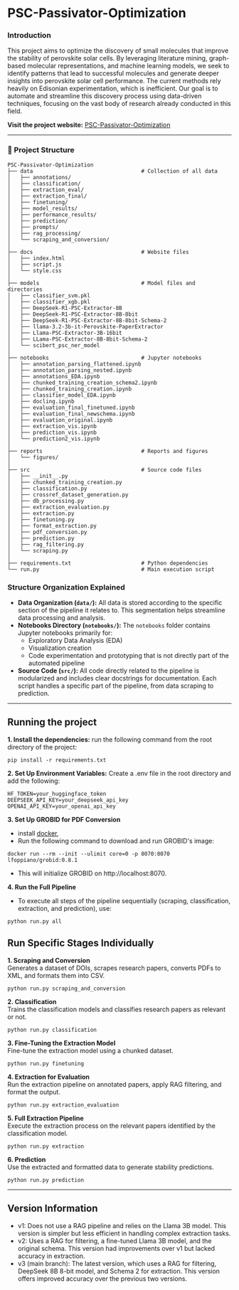 # PSC-Passivator-Optimization

### Introduction
This project aims to optimize the discovery of small molecules that improve the stability of perovskite solar cells. By leveraging literature mining, graph-based molecular representations, and machine learning models, we seek to identify patterns that lead to successful molecules and generate deeper insights into perovskite solar cell performance. The current methods rely heavily on Edisonian experimentation, which is inefficient. Our goal is to automate and streamline this discovery process using data-driven techniques, focusing on the vast body of research already conducted in this field.

**Visit the project website:** [PSC-Passivator-Optimization](https://kanggunh.github.io/PSC-Passivator-Optimization/)

---
### 📂 Project Structure
```
PSC-Passivator-Optimization
├── data                                  # Collection of all data
│   ├── annotations/                      
│   ├── classification/                   
│   ├── extraction_eval/                  
│   ├── extraction_final/                 
│   ├── finetuning/                       
│   ├── model_results/                    
│   ├── performance_results/              
│   ├── prediction/                       
│   ├── prompts/                          
│   ├── rag_processing/                   
│   └── scraping_and_conversion/          
│
├── docs                                  # Website files
│   ├── index.html                        
│   ├── script.js                         
│   └── style.css                         
│
├── models                                # Model files and directories
│   ├── classifier_svm.pkl                
│   ├── classifier_xgb.pkl                
│   ├── DeepSeek-R1-PSC-Extractor-8B      
│   ├── DeepSeek-R1-PSC-Extractor-8B-8bit 
│   ├── DeepSeek-R1-PSC-Extractor-8B-8bit-Schema-2
│   ├── llama-3.2-3b-it-Perovskite-PaperExtractor
│   ├── Llama-PSC-Extractor-3B-16bit      
│   ├── LLama-PSC-Extractor-8B-8bit-Schema-2
│   └── scibert_psc_ner_model             
│
├── notebooks                             # Jupyter notebooks
│   ├── annotation_parsing_flattened.ipynb
│   ├── annotation_parsing_nested.ipynb   
│   ├── annotations_EDA.ipynb             
│   ├── chunked_training_creation_schema2.ipynb
│   ├── chunked_training_creation.ipynb   
│   ├── classifier_model_EDA.ipynb        
│   ├── docling.ipynb                     
│   ├── evaluation_final_finetuned.ipynb  
│   ├── evaluation_final_newschema.ipynb  
│   ├── evaluation_original.ipynb         
│   ├── extraction_vis.ipynb              
│   ├── prediction_vis.ipynb              
│   └── prediction2_vis.ipynb             
│
├── reports                               # Reports and figures
│   └── figures/                          
│
├── src                                   # Source code files
│   ├── __init__.py                       
│   ├── chunked_training_creation.py      
│   ├── classification.py                 
│   ├── crossref_dataset_generation.py    
│   ├── db_processing.py                  
│   ├── extraction_evaluation.py          
│   ├── extraction.py                     
│   ├── finetuning.py                     
│   ├── format_extraction.py              
│   ├── pdf_conversion.py                 
│   ├── prediction.py                     
│   ├── rag_filtering.py                  
│   └── scraping.py                       
│
├── requirements.txt                      # Python dependencies
└── run.py                                # Main execution script
```

### Structure Organization Explained
- **Data Organization (`data/`):** All data is stored according to the specific section of the pipeline it relates to. This segmentation helps streamline data processing and analysis.
- **Notebooks Directory (`notebooks/`):** The `notebooks` folder contains Jupyter notebooks primarily for:
  - Exploratory Data Analysis (EDA)
  - Visualization creation
  - Code experimentation and prototyping that is not directly part of the automated pipeline
- **Source Code (`src/`):** All code directly related to the pipeline is modularized and includes clear docstrings for documentation. Each script handles a specific part of the pipeline, from data scraping to prediction.


---

## Running the project
**1. Install the dependencies:** run the following command from the root directory of the project: 
```
pip install -r requirements.txt
```
**2. Set Up Environment Variables:** Create a .env file in the root directory and add the following:
```
HF_TOKEN=your_huggingface_token
DEEPSEEK_API_KEY=your_deepseek_api_key
OPENAI_API_KEY=your_openai_api_key
```
**3. Set Up GROBID for PDF Conversion**
- install [docker](https://docs.docker.com/engine/install/),
- Run the following command to download and run GROBID's image:
```
docker run --rm --init --ulimit core=0 -p 8070:8070 lfoppiano/grobid:0.8.1
```
- This will initialize GROBID on http://localhost:8070.

**4. Run the Full Pipeline**  
- To execute all steps of the pipeline sequentially (scraping, classification, extraction, and prediction), use:
```
python run.py all
```

## Run Specific Stages Individually
**1. Scraping and Conversion**  
Generates a dataset of DOIs, scrapes research papers, converts PDFs to XML, and formats them into CSV.
```
python run.py scraping_and_conversion
```
**2. Classification**  
Trains the classification models and classifies research papers as relevant or not.
```
python run.py classification
```
**3. Fine-Tuning the Extraction Model**  
Fine-tune the extraction model using a chunked dataset.
```
python run.py finetuning
```

**4. Extraction for Evaluation**  
Run the extraction pipeline on annotated papers, apply RAG filtering, and format the output.
```
python run.py extraction_evaluation
```

**5. Full Extraction Pipeline**  
Execute the extraction process on the relevant papers identified by the classification model.
```
python run.py extraction
```
**6. Prediction**  
Use the extracted and formatted data to generate stability predictions.
```
python run.py prediction
```
---
## Version Information
- v1: Does not use a RAG pipeline and relies on the Llama 3B model. This version is simpler but less efficient in handling complex extraction tasks.
- v2: Uses a RAG for filtering, a fine-tuned Llama 3B model, and the original schema. This version had improvements over v1 but lacked accuracy in extraction.
- v3 (main branch): The latest version, which uses a RAG for filtering, DeepSeek 8B 8-bit model, and Schema 2 for extraction. This version offers improved accuracy over the previous two versions.




